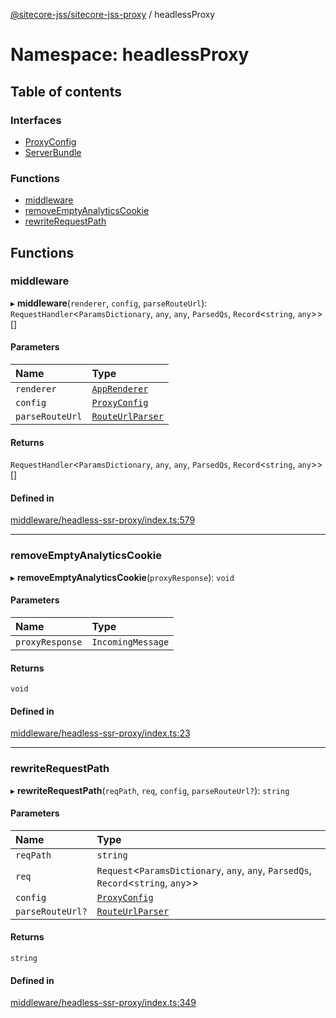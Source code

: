 [@sitecore-jss/sitecore-jss-proxy](../README.md) / headlessProxy

# Namespace: headlessProxy

## Table of contents

### Interfaces

- [ProxyConfig](../interfaces/headlessProxy.ProxyConfig.md)
- [ServerBundle](../interfaces/headlessProxy.ServerBundle.md)

### Functions

- [middleware](headlessProxy.md#middleware)
- [removeEmptyAnalyticsCookie](headlessProxy.md#removeemptyanalyticscookie)
- [rewriteRequestPath](headlessProxy.md#rewriterequestpath)

## Functions

### middleware

▸ **middleware**(`renderer`, `config`, `parseRouteUrl`): `RequestHandler`\<`ParamsDictionary`, `any`, `any`, `ParsedQs`, `Record`\<`string`, `any`\>\>[]

#### Parameters

| Name | Type |
| :------ | :------ |
| `renderer` | [`AppRenderer`](../README.md#apprenderer) |
| `config` | [`ProxyConfig`](../interfaces/headlessProxy.ProxyConfig.md) |
| `parseRouteUrl` | [`RouteUrlParser`](../README.md#routeurlparser) |

#### Returns

`RequestHandler`\<`ParamsDictionary`, `any`, `any`, `ParsedQs`, `Record`\<`string`, `any`\>\>[]

#### Defined in

[middleware/headless-ssr-proxy/index.ts:579](https://github.com/Sitecore/jss/blob/fd2c15d9c/packages/sitecore-jss-proxy/src/middleware/headless-ssr-proxy/index.ts#L579)

___

### removeEmptyAnalyticsCookie

▸ **removeEmptyAnalyticsCookie**(`proxyResponse`): `void`

#### Parameters

| Name | Type |
| :------ | :------ |
| `proxyResponse` | `IncomingMessage` |

#### Returns

`void`

#### Defined in

[middleware/headless-ssr-proxy/index.ts:23](https://github.com/Sitecore/jss/blob/fd2c15d9c/packages/sitecore-jss-proxy/src/middleware/headless-ssr-proxy/index.ts#L23)

___

### rewriteRequestPath

▸ **rewriteRequestPath**(`reqPath`, `req`, `config`, `parseRouteUrl?`): `string`

#### Parameters

| Name | Type |
| :------ | :------ |
| `reqPath` | `string` |
| `req` | `Request`\<`ParamsDictionary`, `any`, `any`, `ParsedQs`, `Record`\<`string`, `any`\>\> |
| `config` | [`ProxyConfig`](../interfaces/headlessProxy.ProxyConfig.md) |
| `parseRouteUrl?` | [`RouteUrlParser`](../README.md#routeurlparser) |

#### Returns

`string`

#### Defined in

[middleware/headless-ssr-proxy/index.ts:349](https://github.com/Sitecore/jss/blob/fd2c15d9c/packages/sitecore-jss-proxy/src/middleware/headless-ssr-proxy/index.ts#L349)

